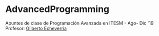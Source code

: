 # AdvancedProgramming

Apuntes de clase de Programación Avanzada en ITESM - Ago- Dic '19
Profesor: [Gilberto Echeverria](https://github.com/gilecheverria)
